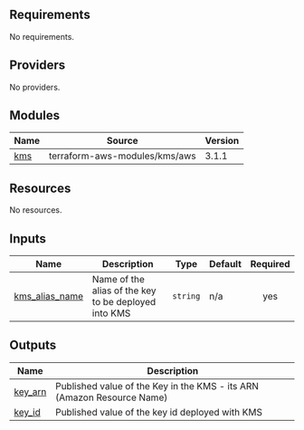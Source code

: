 ## Requirements

No requirements.

## Providers

No providers.

## Modules

| Name | Source | Version |
|------|--------|---------|
| <a name="module_kms"></a> [kms](#module\_kms) | terraform-aws-modules/kms/aws | 3.1.1 |

## Resources

No resources.

## Inputs

| Name | Description | Type | Default | Required |
|------|-------------|------|---------|:--------:|
| <a name="input_kms_alias_name"></a> [kms\_alias\_name](#input\_kms\_alias\_name) | Name of the alias of the key to be deployed into KMS | `string` | n/a | yes |

## Outputs

| Name | Description |
|------|-------------|
| <a name="output_key_arn"></a> [key\_arn](#output\_key\_arn) | Published value of the Key in the KMS - its ARN (Amazon Resource Name) |
| <a name="output_key_id"></a> [key\_id](#output\_key\_id) | Published value of the key id deployed with KMS |
